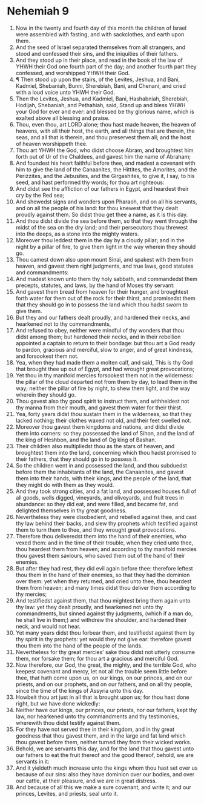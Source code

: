 ﻿# Nehemiah 9
1. Now in the twenty and fourth day of this month the children of Israel were assembled with fasting, and with sackclothes, and earth upon them. 
2. And the seed of Israel separated themselves from all strangers, and stood and confessed their sins, and the iniquities of their fathers. 
3. And they stood up in their place, and read in the book of the law of YHWH their God one fourth part of the day; and another fourth part they confessed, and worshipped YHWH their God. 
4. ¶ Then stood up upon the stairs, of the Levites, Jeshua, and Bani, Kadmiel, Shebaniah, Bunni, Sherebiah, Bani, and Chenani, and cried with a loud voice unto YHWH their God. 
5. Then the Levites, Jeshua, and Kadmiel, Bani, Hashabniah, Sherebiah, Hodijah, Shebaniah, and Pethahiah, said, Stand up and bless YHWH your God for ever and ever: and blessed be thy glorious name, which is exalted above all blessing and praise. 
6. Thou, even thou, art LORD alone; thou hast made heaven, the heaven of heavens, with all their host, the earth, and all things that are therein, the seas, and all that is therein, and thou preservest them all; and the host of heaven worshippeth thee. 
7. Thou art YHWH the God, who didst choose Abram, and broughtest him forth out of Ur of the Chaldees, and gavest him the name of Abraham; 
8. And foundest his heart faithful before thee, and madest a covenant with him to give the land of the Canaanites, the Hittites, the Amorites, and the Perizzites, and the Jebusites, and the Girgashites, to give it, I say, to his seed, and hast performed thy words; for thou art righteous: 
9. And didst see the affliction of our fathers in Egypt, and heardest their cry by the Red sea; 
10. And shewedst signs and wonders upon Pharaoh, and on all his servants, and on all the people of his land: for thou knewest that they dealt proudly against them. So didst thou get thee a name, as it is this day. 
11. And thou didst divide the sea before them, so that they went through the midst of the sea on the dry land; and their persecutors thou threwest into the deeps, as a stone into the mighty waters. 
12. Moreover thou leddest them in the day by a cloudy pillar; and in the night by a pillar of fire, to give them light in the way wherein they should go. 
13. Thou camest down also upon mount Sinai, and spakest with them from heaven, and gavest them right judgments, and true laws, good statutes and commandments: 
14. And madest known unto them thy holy sabbath, and commandedst them precepts, statutes, and laws, by the hand of Moses thy servant: 
15. And gavest them bread from heaven for their hunger, and broughtest forth water for them out of the rock for their thirst, and promisedst them that they should go in to possess the land which thou hadst sworn to give them. 
16. But they and our fathers dealt proudly, and hardened their necks, and hearkened not to thy commandments, 
17. And refused to obey, neither were mindful of thy wonders that thou didst among them; but hardened their necks, and in their rebellion appointed a captain to return to their bondage: but thou art a God ready to pardon, gracious and merciful, slow to anger, and of great kindness, and forsookest them not. 
18. Yea, when they had made them a molten calf, and said, This is thy God that brought thee up out of Egypt, and had wrought great provocations; 
19. Yet thou in thy manifold mercies forsookest them not in the wilderness: the pillar of the cloud departed not from them by day, to lead them in the way; neither the pillar of fire by night, to shew them light, and the way wherein they should go. 
20. Thou gavest also thy good spirit to instruct them, and withheldest not thy manna from their mouth, and gavest them water for their thirst. 
21. Yea, forty years didst thou sustain them in the wilderness, so that they lacked nothing; their clothes waxed not old, and their feet swelled not. 
22. Moreover thou gavest them kingdoms and nations, and didst divide them into corners: so they possessed the land of Sihon, and the land of the king of Heshbon, and the land of Og king of Bashan. 
23. Their children also multipliedst thou as the stars of heaven, and broughtest them into the land, concerning which thou hadst promised to their fathers, that they should go in to possess it. 
24. So the children went in and possessed the land, and thou subduedst before them the inhabitants of the land, the Canaanites, and gavest them into their hands, with their kings, and the people of the land, that they might do with them as they would. 
25. And they took strong cities, and a fat land, and possessed houses full of all goods, wells digged, vineyards, and oliveyards, and fruit trees in abundance: so they did eat, and were filled, and became fat, and delighted themselves in thy great goodness. 
26. Nevertheless they were disobedient, and rebelled against thee, and cast thy law behind their backs, and slew thy prophets which testified against them to turn them to thee, and they wrought great provocations. 
27. Therefore thou deliveredst them into the hand of their enemies, who vexed them: and in the time of their trouble, when they cried unto thee, thou heardest them from heaven; and according to thy manifold mercies thou gavest them saviours, who saved them out of the hand of their enemies. 
28. But after they had rest, they did evil again before thee: therefore leftest thou them in the hand of their enemies, so that they had the dominion over them: yet when they returned, and cried unto thee, thou heardest them from heaven; and many times didst thou deliver them according to thy mercies; 
29. And testifiedst against them, that thou mightest bring them again unto thy law: yet they dealt proudly, and hearkened not unto thy commandments, but sinned against thy judgments, (which if a man do, he shall live in them;) and withdrew the shoulder, and hardened their neck, and would not hear. 
30. Yet many years didst thou forbear them, and testifiedst against them by thy spirit in thy prophets: yet would they not give ear: therefore gavest thou them into the hand of the people of the lands. 
31. Nevertheless for thy great mercies’ sake thou didst not utterly consume them, nor forsake them; for thou art a gracious and merciful God. 
32. Now therefore, our God, the great, the mighty, and the terrible God, who keepest covenant and mercy, let not all the trouble seem little before thee, that hath come upon us, on our kings, on our princes, and on our priests, and on our prophets, and on our fathers, and on all thy people, since the time of the kings of Assyria unto this day. 
33. Howbeit thou art just in all that is brought upon us; for thou hast done right, but we have done wickedly: 
34. Neither have our kings, our princes, our priests, nor our fathers, kept thy law, nor hearkened unto thy commandments and thy testimonies, wherewith thou didst testify against them. 
35. For they have not served thee in their kingdom, and in thy great goodness that thou gavest them, and in the large and fat land which thou gavest before them, neither turned they from their wicked works. 
36. Behold, we are servants this day, and for the land that thou gavest unto our fathers to eat the fruit thereof and the good thereof, behold, we are servants in it: 
37. And it yieldeth much increase unto the kings whom thou hast set over us because of our sins: also they have dominion over our bodies, and over our cattle, at their pleasure, and we are in great distress. 
38. And because of all this we make a sure covenant, and write it; and our princes, Levites, and priests, seal unto it. 
